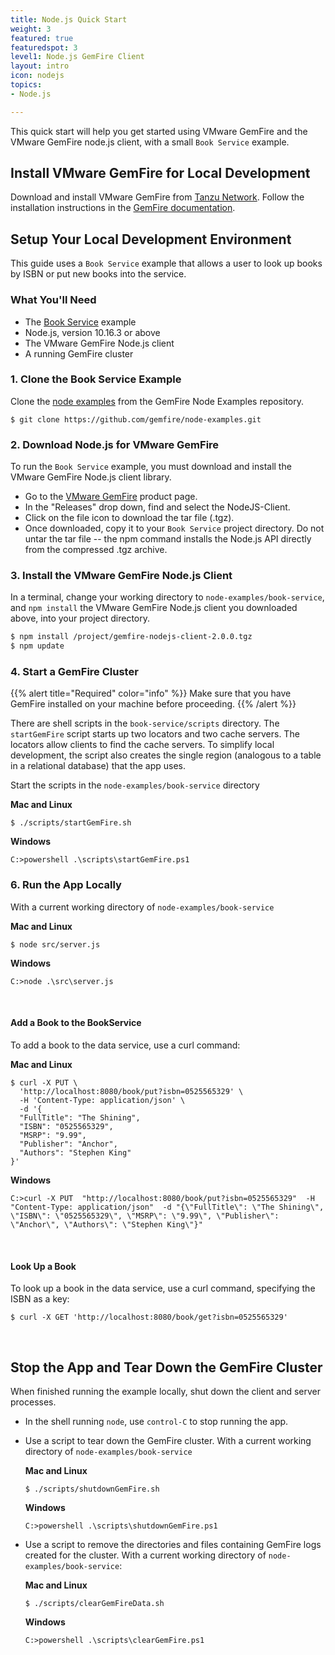 ```yaml
---
title: Node.js Quick Start
weight: 3
featured: true
featuredspot: 3
level1: Node.js GemFire Client
layout: intro
icon: nodejs
topics:
- Node.js

---
```



This quick start will help you get started using VMware GemFire and the VMware GemFire node.js client, with a small `Book Service` example.

## Install VMware GemFire for Local Development

Download and install VMware GemFire from [Tanzu Network](https://network.tanzu.vmware.com/products/pivotal-gemfire/). Follow the installation instructions in the [GemFire documentation](https://docs.vmware.com/en/VMware-GemFire/10.0/gf/getting_started-installation-install_intro.html).


## Setup Your Local Development Environment

This guide uses a `Book Service` example that allows a user to look up books by ISBN or put new books into the service.


### What You'll Need
* The [Book Service](https://github.com/gemfire/node-examples/tree/master/book-service) example
* Node.js, version 10.16.3 or above
* The VMware GemFire Node.js client
* A running GemFire cluster

### 1. Clone the Book Service Example

Clone the [node examples](https://github.com/gemfire/node-examples) from the GemFire Node Examples repository.

`$ git clone https://github.com/gemfire/node-examples.git`


### 2. Download Node.js for VMware GemFire
To run the `Book Service` example, you must download and install the VMware GemFire Node.js client library.

* Go to the [VMware GemFire](https://network.pivotal.io/products/p-cloudcache/) product page.
* In the "Releases" drop down, find and select the NodeJS-Client.
* Click on the file icon to download the tar file (.tgz).
* Once downloaded, copy it to your `Book Service` project directory. Do not untar the tar file -- the npm command installs the Node.js API directly from the compressed .tgz archive.

### 3. Install the VMware GemFire Node.js Client

In a terminal, change your working directory to `node-examples/book-service`, and `npm install` the VMware GemFire Node.js client you downloaded above, into your project directory.

```bash
$ npm install /project/gemfire-nodejs-client-2.0.0.tgz 
$ npm update
```


### 4. Start a GemFire Cluster

{{% alert title="Required" color="info" %}}
Make sure that you have GemFire installed on your machine before proceeding.
{{% /alert %}}

There are shell scripts in the `book-service/scripts` directory. The `startGemFire` script starts up two locators and two cache servers. The locators allow clients to find the cache servers. To simplify local development, the script also creates the single region (analogous to a table in a relational database) that the app uses.

Start the scripts in the `node-examples/book-service` directory

**Mac and Linux**

```
$ ./scripts/startGemFire.sh
```

**Windows**

```
C:>powershell .\scripts\startGemFire.ps1
```

### 6. Run the App Locally

With a current working directory of `node-examples/book-service`

**Mac and Linux**
```
$ node src/server.js
```


**Windows**
```
C:>node .\src\server.js
```
&nbsp;

#### Add a Book to the BookService

To add a book to the data service, use a curl command:

**Mac and Linux**

```
$ curl -X PUT \
  'http://localhost:8080/book/put?isbn=0525565329' \
  -H 'Content-Type: application/json' \
  -d '{
  "FullTitle": "The Shining",
  "ISBN": "0525565329",
  "MSRP": "9.99",
  "Publisher": "Anchor",
  "Authors": "Stephen King"
}'
```

**Windows**
```
C:>curl -X PUT  "http://localhost:8080/book/put?isbn=0525565329"  -H "Content-Type: application/json"  -d "{\"FullTitle\": \"The Shining\", \"ISBN\": \"0525565329\", \"MSRP\": \"9.99\", \"Publisher\": \"Anchor\", \"Authors\": \"Stephen King\"}"
```
&nbsp;

#### Look Up a Book

To look up a book in the data service, use a curl command, specifying the ISBN as a key:

```
$ curl -X GET 'http://localhost:8080/book/get?isbn=0525565329'
```
&nbsp;

## Stop the App and Tear Down the GemFire Cluster

When finished running the example locally, shut down the client and server processes.
* In the shell running `node`, use `control-C` to stop running the app.
* Use a script to tear down the GemFire cluster. With a current working directory of `node-examples/book-service`

  **Mac and Linux**

  `$ ./scripts/shutdownGemFire.sh`

  **Windows**

  `C:>powershell .\scripts\shutdownGemFire.ps1`

* Use a script to remove the directories and files containing GemFire logs created for the cluster. With a current working directory of `node-examples/book-service`:

  **Mac and Linux**

  `$ ./scripts/clearGemFireData.sh`

  **Windows**

  `C:>powershell .\scripts\clearGemFire.ps1`


